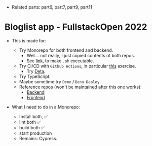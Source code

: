 - Related parts: part6, part7, part9, part11

# Bloglist app - FullstackOpen 2022

- This is made for:

  - Try Monorepo for both frontend and backend.
    - Well... not really, I just copied contents of both repos.
    - See [link](https://stackoverflow.com/questions/10516201/updating-and-committing-only-a-files-permissions-using-git-version-control), to make `.sh` executable.
  - Try CI/CD with `Github Actions`, in particular [this](https://fullstackopen.com/en/part11/expanding_further) exercise.
    - Try [Deta](https://www.deta.sh/).
  - Try TypeScript.
  - Maybe sometime try `Deno` / `Deno Deploy`.
  - Reference repos (won't be maintained after this one works):
    - [Backend](https://github.com/OoMiDOoO/bloglist-backend)
    - [Frontend](https://github.com/OoMiDOoO/bloglist-frontend)

- What I need to do in a Monorepo:
  - Install both, ✅
  - lint both ✅
  - build both ✅
  - start production
  - Remains: Cypress.
